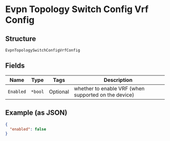 
# Evpn Topology Switch Config Vrf Config

## Structure

`EvpnTopologySwitchConfigVrfConfig`

## Fields

| Name | Type | Tags | Description |
|  --- | --- | --- | --- |
| `Enabled` | `*bool` | Optional | whether to enable VRF (when supported on the device) |

## Example (as JSON)

```json
{
  "enabled": false
}
```

